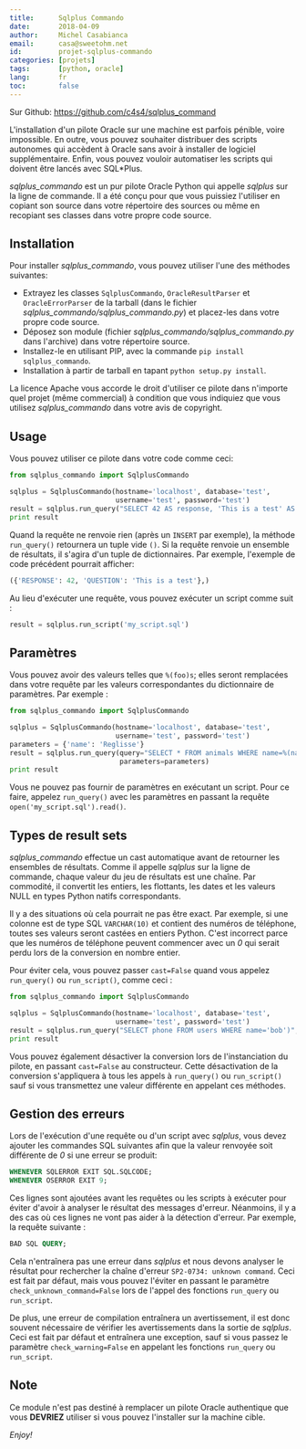 ```yaml
---
title:      Sqlplus Commando
date:       2018-04-09
author:     Michel Casabianca
email:      casa@sweetohm.net
id:         projet-sqlplus-commando
categories: [projets]
tags:       [python, oracle]
lang:       fr
toc:        false
---
```


Sur Github: <https://github.com/c4s4/sqlplus_command>

L'installation d'un pilote Oracle sur une machine est parfois pénible, voire impossible. En outre, vous pouvez souhaiter distribuer des scripts autonomes qui accèdent à Oracle sans avoir à installer de logiciel supplémentaire. Enfin, vous pouvez vouloir automatiser les scripts qui doivent être lancés avec SQL\*Plus.

<!--more-->

*sqlplus_commando* est un pur pilote Oracle Python qui appelle *sqlplus* sur la ligne de commande. Il a été conçu pour que vous puissiez l'utiliser en copiant son source dans votre répertoire des sources ou même en recopiant ses classes dans votre propre code source.

Installation
------------

Pour installer *sqlplus_commando*, vous pouvez utiliser l'une des méthodes suivantes:

- Extrayez les classes `SqlplusCommando`, `OracleResultParser` et `OracleErrorParser` de la tarball (dans le fichier *sqlplus_commando/sqlplus_commando.py*) et placez-les dans votre propre code source.
- Déposez son module (fichier *sqlplus_commando/sqlplus_commando.py* dans l'archive) dans votre répertoire source.
- Installez-le en utilisant PIP, avec la commande `pip install sqlplus_commando`.
- Installation à partir de tarball en tapant `python setup.py install`.

La licence Apache vous accorde le droit d'utiliser ce pilote dans n'importe quel projet (même commercial) à condition que vous indiquiez que vous utilisez *sqlplus_commando* dans votre avis de copyright.

Usage
-----

Vous pouvez utiliser ce pilote dans votre code comme ceci:

```python
from sqlplus_commando import SqlplusCommando

sqlplus = SqlplusCommando(hostname='localhost', database='test',
                          username='test', password='test')
result = sqlplus.run_query("SELECT 42 AS response, 'This is a test' AS question FROM DUAL;")
print result
```

Quand la requête ne renvoie rien (après un `INSERT` par exemple), la méthode `run_query()` retournera un tuple vide `()`. Si la requête renvoie un ensemble de résultats, il s'agira d'un tuple de dictionnaires. Par exemple, l'exemple de code précédent pourrait afficher:

```python
({'RESPONSE': 42, 'QUESTION': 'This is a test'},)
```

Au lieu d'exécuter une requête, vous pouvez exécuter un script comme suit :

```python
result = sqlplus.run_script('my_script.sql')
```

Paramètres
----------

Vous pouvez avoir des valeurs telles que `%(foo)s`; elles seront remplacées dans votre requête par les valeurs correspondantes du dictionnaire de paramètres. Par exemple :

```python
from sqlplus_commando import SqlplusCommando

sqlplus = SqlplusCommando(hostname='localhost', database='test',
                          username='test', password='test')
parameters = {'name': 'Reglisse'}
result = sqlplus.run_query(query="SELECT * FROM animals WHERE name=%(name)s",
                           parameters=parameters)
print result
```

Vous ne pouvez pas fournir de paramètres en exécutant un script. Pour ce faire, appelez `run_query()` avec les paramètres en passant la requête `open('my_script.sql').read()`.

Types de result sets
--------------------

*sqlplus_commando* effectue un cast automatique avant de retourner les ensembles de résultats. Comme il appelle *sqlplus* sur la ligne de commande, chaque valeur du jeu de résultats est une chaîne. Par commodité, il convertit les entiers, les flottants, les dates et les valeurs NULL en types Python natifs correspondants.

Il y a des situations où cela pourrait ne pas être exact. Par exemple, si une colonne est de type SQL `VARCHAR(10)` et contient des numéros de téléphone, toutes ses valeurs seront castées en entiers Python. C'est incorrect parce que les numéros de téléphone peuvent commencer avec un *0* qui serait perdu lors de la conversion en nombre entier.

Pour éviter cela, vous pouvez passer `cast=False` quand vous appelez `run_query()` ou `run_script()`, comme ceci :

```python
from sqlplus_commando import SqlplusCommando

sqlplus = SqlplusCommando(hostname='localhost', database='test',
                          username='test', password='test')
result = sqlplus.run_query("SELECT phone FROM users WHERE name='bob')", cast=False)
print result
```

Vous pouvez également désactiver la conversion lors de l'instanciation du pilote, en passant `cast=False` au constructeur. Cette désactivation de la conversion s'appliquera à tous les appels à `run_query()` ou `run_script()` sauf si vous transmettez une valeur différente en appelant ces méthodes.

Gestion des erreurs
-------------------

Lors de l'exécution d'une requête ou d'un script avec *sqlplus*, vous devez ajouter les commandes SQL suivantes afin que la valeur renvoyée soit différente de *0* si une erreur se produit:

```sql
WHENEVER SQLERROR EXIT SQL.SQLCODE;
WHENEVER OSERROR EXIT 9;
```

Ces lignes sont ajoutées avant les requêtes ou les scripts à exécuter pour éviter d'avoir à analyser le résultat des messages d'erreur. Néanmoins, il y a des cas où ces lignes ne vont pas aider à la détection d'erreur. Par exemple, la requête suivante :

```sql
BAD SQL QUERY;
```

Cela n'entraînera pas une erreur dans *sqlplus* et nous devons analyser le résultat pour rechercher la chaîne d'erreur `SP2-0734: unknown command`. Ceci est fait par défaut, mais vous pouvez l'éviter en passant le paramètre `check_unknown_command=False` lors de l'appel des fonctions `run_query` ou `run_script`.

De plus, une erreur de compilation entraînera un avertissement, il est donc souvent nécessaire de vérifier les avertissements dans la sortie de *sqlplus*. Ceci est fait par défaut et entraînera une exception, sauf si vous passez le paramètre `check_warning=False` en appelant les fonctions `run_query` ou `run_script`.

Note
----

Ce module n'est pas destiné à remplacer un pilote Oracle authentique que vous **DEVRIEZ** utiliser si vous pouvez l'installer sur la machine cible.

*Enjoy!*
